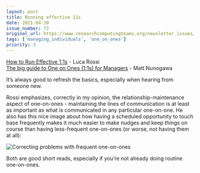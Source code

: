```yaml
---
layout: post
title: Running effective 11s
date: 2021-04-30
issue_number: 72
original_url: https://www.researchcomputingteams.org/newsletter_issues/0072
tags: ['managing_individuals', 'one_on_ones']
priority: 3
---
```


<!-- markdownlint-disable MD033 -->
<!-- markdownlint-disable MD041 -->
<!-- markdownlint-disable MD049 -->

[How to Run Effective 1:1s](https://refactoring.fm/p/how-to-run-effective-11s-) - Luca Rossi<br/>
[The big guide to One on Ones (1:1s) for Managers](https://amattn.com/p/the_big_guide_to_one_on_ones_1_1s_for_managers.html) - Matt Nunogawa

It’s always good to refresh the basics, especially when hearing from someone new.

Rossi emphasizes, correctly in my opinion, the relationship-maintenance aspect of one-on-ones - maintaining the lines of communication is at least as important as what is communicated in any particular one-on-one.  He also has this nice image about how having a scheduled opportunity to touch base frequently makes it much easier to make nudges and keep things on course than having less-frequent one-on-ones (or worse, not having them at all):

![Correcting problems with frequent one-on-ones](https://cdn.substack.com/image/fetch/w_1456,c_limit,f_auto,q_auto:good,fl_progressive:steep/https%3A%2F%2Fbucketeer-e05bbc84-baa3-437e-9518-adb32be77984.s3.amazonaws.com%2Fpublic%2Fimages%2F6813741e-0e90-4c84-928b-8a8b342a5a7a_1878x1252.png)

Both are good short reads, especially if you’re not already doing routine one-on-ones.
